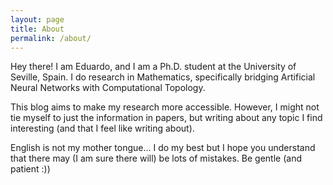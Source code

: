 ```yaml
---
layout: page
title: About
permalink: /about/
---
```



Hey there! I am Eduardo, and I am a Ph.D. student at the University of
Seville, Spain. I do research in Mathematics, specifically bridging
Artificial Neural Networks with Computational Topology.

This blog aims to make my research more accessible. However, I might
not tie myself to just the information in papers, but writing about
any topic I find interesting (and that I feel like writing about).

English is not my mother tongue... I do my best but I hope you
understand that there may (I am sure there will) be lots of
mistakes. Be gentle (and patient :))


